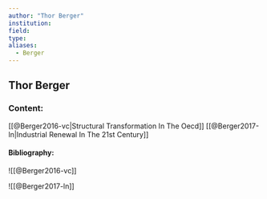 ```yaml
---
author: "Thor Berger"
institution:
field:
type:
aliases:
  - Berger
---
```


## Thor Berger

### Content:
[[@Berger2016-vc|Structural Transformation In The Oecd]]
[[@Berger2017-ln|Industrial Renewal In The 21st Century]]

#### Bibliography:

![[@Berger2016-vc]]

![[@Berger2017-ln]]